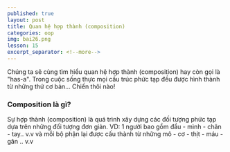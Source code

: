 ```yaml
---
published: true
layout: post
title: Quan hệ hợp thành (composition)
categories: oop
img: bai26.png
lesson: 15
excerpt_separator: <!--more-->
---
```

Chúng ta sẽ cùng tìm hiểu quan hệ hợp thành (composition) hay còn gọi là "has-a". Trong cuộc sống thực mọi cấu trúc phức tạp đều được hình thành từ những thứ cơ bản... Chiến thôi nào!
### Composition là gì?
Sự hợp thành (composition) là quá trình xây dựng các đối tượng phức tạp dựa trên những đối tượng đơn giản. VD: 1 người bao gồm đầu - mình - chân - tay.. v.v và mỗi bộ phận lại được cấu thành từ những mô - cơ - thịt - máu - gân .. v.v
